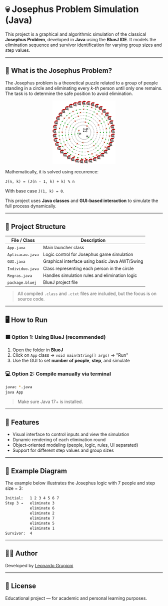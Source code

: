 # 💀 Josephus Problem Simulation (Java)

This project is a graphical and algorithmic simulation of the classical **Josephus Problem**, developed in **Java** using the **BlueJ IDE**. It models the elimination sequence and survivor identification for varying group sizes and step values.

---

## 🧠 What is the Josephus Problem?

The Josephus problem is a theoretical puzzle related to a group of people standing in a circle and eliminating every *k-th* person until only one remains. The task is to determine the safe position to avoid elimination.

<p align="center">
  <img src="josephus_img.png" width="40%" alt="Josephus problem diagram">
</p>

Mathematically, it is solved using recurrence:
```
J(n, k) = (J(n - 1, k) + k) % n
```
With base case `J(1, k) = 0`.

This project uses **Java classes** and **GUI-based interaction** to simulate the full process dynamically.

---

## 📁 Project Structure

| File / Class      | Description                                     |
|-------------------|-------------------------------------------------|
| `App.java`        | Main launcher class                             |
| `Aplicacao.java`  | Logic control for Josephus game simulation      |
| `GUI.java`        | Graphical interface using basic Java AWT/Swing  |
| `Individuo.java`  | Class representing each person in the circle    |
| `Regras.java`     | Handles simulation rules and elimination logic  |
| `package.bluej`   | BlueJ project file                              |

> All compiled `.class` and `.ctxt` files are included, but the focus is on source code.

---

## 🖥 How to Run

### 🟦 Option 1: Using BlueJ (recommended)

1. Open the folder in **BlueJ**  
2. Click on `App` class → `void main(String[] args)` → "Run"  
3. Use the GUI to set **number of people**, **step**, and simulate

### 💻 Option 2: Compile manually via terminal

```bash
javac *.java
java App
```

> Make sure Java 17+ is installed.

---

## 🧩 Features

- Visual interface to control inputs and view the simulation
- Dynamic rendering of each elimination round
- Object-oriented modeling (people, logic, rules, UI separated)
- Support for different step values and group sizes

---

## 📸 Example Diagram

The example below illustrates the Josephus logic with 7 people and step size = 3:

```
Initial:   1 2 3 4 5 6 7
Step 3 →   eliminate 3
           eliminate 6
           eliminate 2
           eliminate 7
           eliminate 5
           eliminate 1
Survivor:  4
```

---

## 👨‍💻 Author

Developed by [Leonardo Grupioni](https://github.com/leonardogrupioni)  

---

## 📄 License

Educational project — for academic and personal learning purposes.
